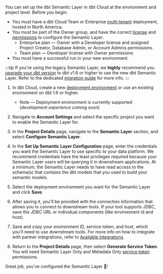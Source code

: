 You can set up the dbt Semantic Layer in dbt Cloud at the environment and project level. Before you begin:

- You must have a dbt Cloud Team or Enterprise [multi-tenant](/docs/cloud/about-cloud/regions-ip-addresses) deployment, hosted in North America. 
- You must be part of the Owner group, and have the correct [license](/docs/cloud/manage-access/seats-and-users) and [permissions](/docs/cloud/manage-access/self-service-permissions) to configure the Semantic Layer:
    * Enterprise plan &mdash; Owner with a Developer license and assigned Project Creator, Database Admin, or Account Admins permissions.
    * Team plan &mdash; Developer license with Owner permissions
- You must have a successful run in your new environment.

:::tip
If you're using the legacy Semantic Layer, we **highly** recommend you [upgrade your dbt version](/docs/dbt-versions/upgrade-core-in-cloud) to dbt v1.6 or higher to use the new dbt Semantic Layer. Refer to the dedicated [migration guide](/guides/migration/sl-migration) for more info.
:::

1. In dbt Cloud, create a new [deployment environment](/docs/deploy/deploy-environments#create-a-deployment-environment) or use an existing environment on dbt 1.6 or higher.
    * Note &mdash; Deployment environment is currently supported (_development experience coming soon_)

2. Navigate to **Account Settings** and select the specific project you want to enable the Semantic Layer for.

3. In the **Project Details** page, navigate to the **Semantic Layer** section, and select **Configure Semantic Layer**.

<Lightbox src="/img/docs/dbt-cloud/semantic-layer/new-sl-configure.jpg" width="60%" title="Semantic Layer section in the Project Details page"/>

4. In the **Set Up Semantic Layer Configuration** page, enter the credentials you want the Semantic Layer to use specific to your data platform. We recommend credentials have the least privileges required because your Semantic Layer users will be querying it in downstream applications. At a minimum, the Semantic Layer needs to have read access to the schema(s) that contains the dbt models that you used to build your semantic models.

<Lightbox src="/img/docs/dbt-cloud/semantic-layer/sl-configure-sl.jpg" width="45%" title="Enter the credentials you want the Semantic Layer to use specific to your data platform, and select the deployment environment."/>

5. Select the deployment environment you want for the Semantic Layer and click **Save**.

6. After saving it, you'll be provided with the connection information that allows you to connect to downstream tools. If your tool supports JDBC, save the JDBC URL or individual components (like environment id and host). <!--If it uses the Semantic Layer GraphQL API, save the GraphQL API host information instead.-->

<Lightbox src="/img/docs/dbt-cloud/semantic-layer/sl-configure-example.jpg" width="50%" title="After you configure the Semantic Layer, you'll be provided with the connection information to connect to you downstream tools." />

7. Save and copy your environment ID, service token, and host, which you'll need to use downstream tools. For more info on how to integrate with partner integrations, refer to [Available integrations](/docs/use-dbt-semantic-layer/avail-sl-integrations).

8. Return to the **Project Details** page, then select **Generate Service Token**.  You will need Semantic Layer Only and Metadata Only [service token](/docs/dbt-cloud-apis/service-tokens) permissions.



Great job, you've configured the Semantic Layer 🎉! 


